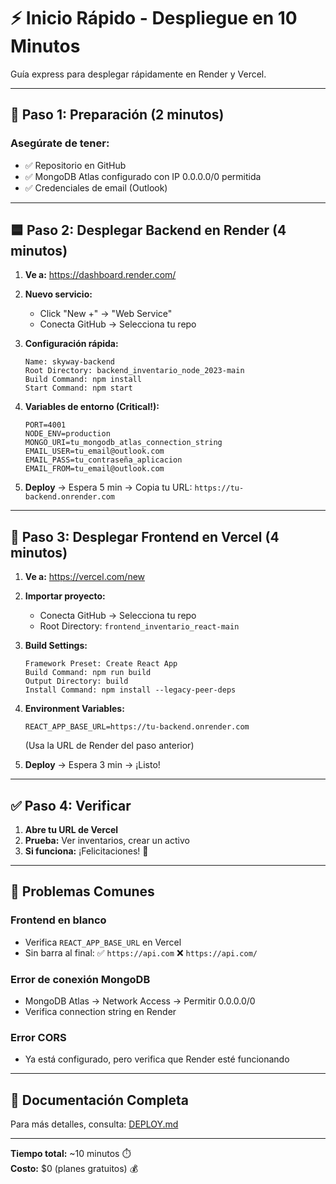 # ⚡ Inicio Rápido - Despliegue en 10 Minutos

Guía express para desplegar rápidamente en Render y Vercel.

---

## 🎯 Paso 1: Preparación (2 minutos)

### Asegúrate de tener:
- ✅ Repositorio en GitHub
- ✅ MongoDB Atlas configurado con IP 0.0.0.0/0 permitida
- ✅ Credenciales de email (Outlook)

---

## 🟦 Paso 2: Desplegar Backend en Render (4 minutos)

1. **Ve a:** https://dashboard.render.com/

2. **Nuevo servicio:**
   - Click "New +" → "Web Service"
   - Conecta GitHub → Selecciona tu repo

3. **Configuración rápida:**
   ```
   Name: skyway-backend
   Root Directory: backend_inventario_node_2023-main
   Build Command: npm install
   Start Command: npm start
   ```

4. **Variables de entorno (Critical!):**
   ```env
   PORT=4001
   NODE_ENV=production
   MONGO_URI=tu_mongodb_atlas_connection_string
   EMAIL_USER=tu_email@outlook.com
   EMAIL_PASS=tu_contraseña_aplicacion
   EMAIL_FROM=tu_email@outlook.com
   ```

5. **Deploy** → Espera 5 min → Copia tu URL: `https://tu-backend.onrender.com`

---

## 🔷 Paso 3: Desplegar Frontend en Vercel (4 minutos)

1. **Ve a:** https://vercel.com/new

2. **Importar proyecto:**
   - Conecta GitHub → Selecciona tu repo
   - Root Directory: `frontend_inventario_react-main`

3. **Build Settings:**
   ```
   Framework Preset: Create React App
   Build Command: npm run build
   Output Directory: build
   Install Command: npm install --legacy-peer-deps
   ```

4. **Environment Variables:**
   ```env
   REACT_APP_BASE_URL=https://tu-backend.onrender.com
   ```
   (Usa la URL de Render del paso anterior)

5. **Deploy** → Espera 3 min → ¡Listo!

---

## ✅ Paso 4: Verificar

1. **Abre tu URL de Vercel**
2. **Prueba:** Ver inventarios, crear un activo
3. **Si funciona:** ¡Felicitaciones! 🎉

---

## 🐛 Problemas Comunes

### Frontend en blanco
- Verifica `REACT_APP_BASE_URL` en Vercel
- Sin barra al final: ✅ `https://api.com` ❌ `https://api.com/`

### Error de conexión MongoDB
- MongoDB Atlas → Network Access → Permitir 0.0.0.0/0
- Verifica connection string en Render

### Error CORS
- Ya está configurado, pero verifica que Render esté funcionando

---

## 📖 Documentación Completa

Para más detalles, consulta: [DEPLOY.md](./DEPLOY.md)

---

**Tiempo total:** ~10 minutos ⏱️  
**Costo:** $0 (planes gratuitos) 💰


